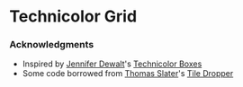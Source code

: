 # Technicolor Grid


### Acknowledgments

- Inspired by [Jennifer Dewalt](https://github.com/jendewalt)'s [Technicolor Boxes](https://jenniferdewalt.com/technicolor_boxes.html)
- Some code borrowed from [Thomas Slater](https://github.com/taslater)'s [Tile Dropper](https://taslater.github.io/box-colors/)
